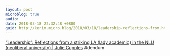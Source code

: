 ```yaml
---
layout: post
microblog: true
audio: 
date: 2018-03-18 22:32:48 +0800
guid: http://kerim.micro.blog/2018/03/18/leadership-reflections-from.html
---
```

[“Leadership”: Reflections from a striking LA \(lady academic\) in the NLU \(neoliberal university\) \| Julie Cupples](https://juliecupples.wordpress.com/2018/03/17/leadership-reflections-from-a-striking-la-lady-academic-in-the-nlu-neoliberal-university/) #dendum
